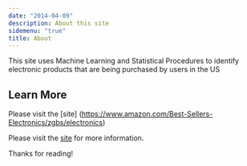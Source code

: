 ```yaml
---
date: "2014-04-09"
description: About this site
sidemenu: "true"
title: About
---
```


This site uses Machine Learning and Statistical Procedures to identify electronic products that are being purchased by users in the US

## Learn More
Please visit the [site] (https://www.amazon.com/Best-Sellers-Electronics/zgbs/electronics)

Please visit the [site](https://www.amazon.com/Best-Sellers-Electronics/zgbs/electronics) for more information.

Thanks for reading!
